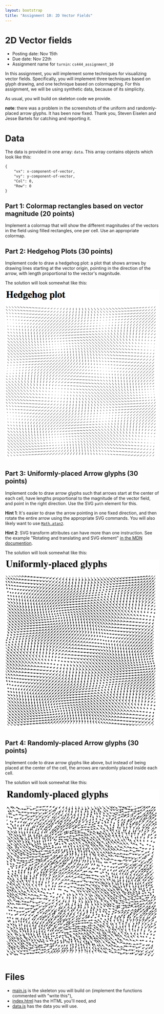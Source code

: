 ```yaml
---
layout: bootstrap
title: "Assignment 10: 2D Vector Fields"
---
```


# 2D Vector fields

- Posting date: Nov 15th
- Due date: Nov 22th
- Assignment name for `turnin`: `cs444_assignment_10`

In this assignment, you will implement some techniques for
visualizing vector fields. Specifically, you will implement three
techniques based on glyph drawing, and one technique based on
colormapping. For this assignment, we will be using synthetic data,
because of its simplicity.

As usual, you will build on skeleton code we provide.

**note**: there was a problem in the screenshots of the uniform and
  randomly-placed arrow glyphs. It has been now fixed. Thank you,
  Steven Eiselen and Jesse Bartels for catching and reporting it.

# Data

The data is provided in one array: `data`. This array contains objects
which look like this:

    {
        "vx": x-component-of-vector,
        "vy": y-component-of-vector, 
        "Col": 0, 
        "Row": 0
    }

## Part 1: Colormap rectangles based on vector magnitude (20 points)

Implement a colormap that will show the different magnitudes of the
vectors in the field using filled rectangles, one per cell. Use an
appropriate colormap.

## Part 2: Hedgehog Plots (30 points)

Implement code to draw a hedgehog plot: a plot that shows arrows by
drawing lines starting at the vector origin, pointing in the direction
of the arrow, with length proportional to the vector's magnitude.

The solution will look somewhat like this:

![randomly placed arrow glyphs](assignment_10/hedgehog.png)


## Part 3: Uniformly-placed Arrow glyphs (30 points)

Implement code to draw arrow glyphs such that arrows start at the
center of each cell, have lengths proportional to the magnitude of the
vector field, and point in the right direction. Use the SVG `path`
element for this.

**Hint 1**: It's easier to draw the arrow pointing in one fixed
  direction, and then rotate the entire arrow using the appropriate
  SVG commands. You will also likely want to use
  [`Math.atan2`](https://developer.mozilla.org/en-US/docs/Web/JavaScript/Reference/Global_Objects/Math/atan2).

**Hint 2**: SVG transform attributes can have more than one
instruction. See the example "Rotating and translating and SVG
element"
[in the MDN documention](https://developer.mozilla.org/en-US/docs/Web/SVG/Attribute/transform).

The solution will look somewhat like this:

![randomly placed arrow glyphs](assignment_10/uniform.png)

## Part 4: Randomly-placed Arrow glyphs (30 points)

Implement code to draw arrow glyphs like above, but instead of being
placed at the center of the cell, the arrows are randomly placed
inside each cell. 

The solution will look somewhat like this:

![randomly placed arrow glyphs](assignment_10/random.png)


# Files

- [main.js](assignment_10/main.js) is the skeleton you will build on
  (implement the functions commented with "write this"),
- [index.html](assignment_10/index.html) has the HTML you'll need, and
- [data.js](assignment_10/data.js) has the data you will use.
